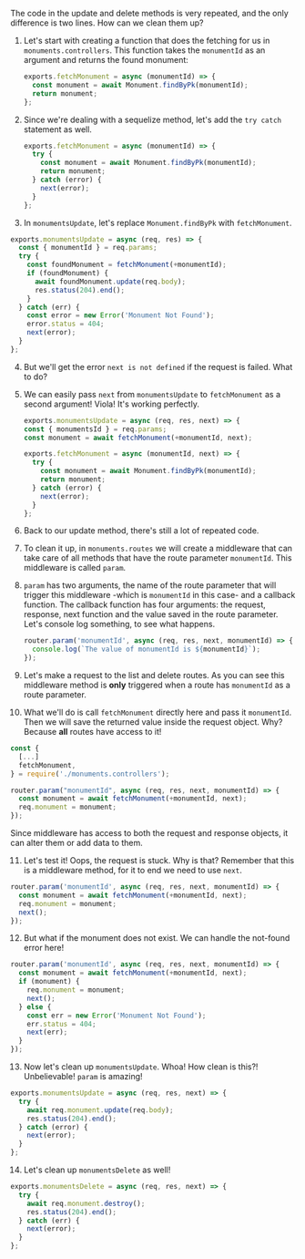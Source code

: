 The code in the update and delete methods is very repeated, and the only difference is two lines. How can we clean them up?

1. Let's start with creating a function that does the fetching for us in `monuments.controllers`. This function takes the `monumentId` as an argument and returns the found monument:

   ```javascript
   exports.fetchMonument = async (monumentId) => {
     const monument = await Monument.findByPk(monumentId);
     return monument;
   };
   ```

2. Since we're dealing with a sequelize method, let's add the `try catch` statement as well.

   ```javascript
   exports.fetchMonument = async (monumentId) => {
     try {
       const monument = await Monument.findByPk(monumentId);
       return monument;
     } catch (error) {
       next(error);
     }
   };
   ```

3. In `monumentsUpdate`, let's replace `Monument.findByPk` with `fetchMonument`.

```javascript
exports.monumentsUpdate = async (req, res) => {
  const { monumentId } = req.params;
  try {
    const foundMonument = fetchMonument(+monumentId);
    if (foundMonument) {
      await foundMonument.update(req.body);
      res.status(204).end();
    }
  } catch (err) {
    const error = new Error('Monument Not Found');
    error.status = 404;
    next(error);
  }
};
```

4. But we'll get the error `next is not defined` if the request is failed. What to do?

5. We can easily pass `next` from `monumentsUpdate` to `fetchMonument` as a second argument! Viola! It's working perfectly.

   ```javascript
   exports.monumentsUpdate = async (req, res, next) => {
   const { monumentsId } = req.params;
   const monument = await fetchMonument(+monumentId, next);
   ```

   ```javascript
   exports.fetchMonument = async (monumentId, next) => {
     try {
       const monument = await Monument.findByPk(monumentId);
       return monument;
     } catch (error) {
       next(error);
     }
   };
   ```

6. Back to our update method, there's still a lot of repeated code.

7. To clean it up, in `monuments.routes` we will create a middleware that can take care of all methods that have the route parameter `monumentId`. This middleware is called `param`.

8. `param` has two arguments, the name of the route parameter that will trigger this middleware -which is `monumentId` in this case- and a callback function. The callback function has four arguments: the request, response, next function and the value saved in the route parameter. Let's console log something, to see what happens.

   ```javascript
   router.param('monumentId', async (req, res, next, monumentId) => {
     console.log(`The value of monumentId is ${monumentId}`);
   });
   ```

9. Let's make a request to the list and delete routes. As you can see this middleware method is **only** triggered when a route has `monumentId` as a route parameter.

10. What we'll do is call `fetchMonument` directly here and pass it `monumentId`. Then we will save the returned value inside the request object. Why? Because **all** routes have access to it!

```javascript
const {
  [...]
  fetchMonument,
} = require('./monuments.controllers');

router.param("monumentId", async (req, res, next, monumentId) => {
  const monument = await fetchMonument(+monumentId, next);
  req.monument = monument;
});
```

Since middleware has access to both the request and response objects, it can alter them or add data to them.

11. Let's test it! Oops, the request is stuck. Why is that? Remember that this is a middleware method, for it to end we need to use `next`.

```javascript
router.param('monumentId', async (req, res, next, monumentId) => {
  const monument = await fetchMonument(+monumentId, next);
  req.monument = monument;
  next();
});
```

12. But what if the monument does not exist. We can handle the not-found error here!

```javascript
router.param('monumentId', async (req, res, next, monumentId) => {
  const monument = await fetchMonument(+monumentId, next);
  if (monument) {
    req.monument = monument;
    next();
  } else {
    const err = new Error('Monument Not Found');
    err.status = 404;
    next(err);
  }
});
```

13. Now let's clean up `monumentsUpdate`. Whoa! How clean is this?! Unbelievable! `param` is amazing!

```javascript
exports.monumentsUpdate = async (req, res, next) => {
  try {
    await req.monument.update(req.body);
    res.status(204).end();
  } catch (error) {
    next(error);
  }
};
```

14. Let's clean up `monumentsDelete` as well!

```javascript
exports.monumentsDelete = async (req, res, next) => {
  try {
    await req.monument.destroy();
    res.status(204).end();
  } catch (err) {
    next(error);
  }
};
```
